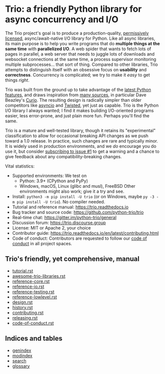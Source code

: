 # Trio: a friendly Python library for async concurrency and I/O

The Trio project's goal is to produce a production-quality, [permissively licensed](https://github.com/python-trio/trio/blob/main/LICENSE), async/await-native I/O library for Python. Like all async libraries, its main purpose is to help you write programs that do **multiple things at the same time** with **parallelized I/O**. A web spider that wants to fetch lots of pages in parallel, a web server that needs to juggle lots of downloads and websocket connections at the same time, a process supervisor monitoring multiple subprocesses... that sort of thing. Compared to other libraries, Trio attempts to distinguish itself with an obsessive focus on **usability** and **correctness**. Concurrency is complicated; we try to make it _easy_ to get things _right_.

Trio was built from the ground up to take advantage of the [latest Python features](https://www.python.org/dev/peps/pep-0492/), and draws inspiration from [many sources](https://github.com/python-trio/trio/wiki/Reading-list), in particular Dave Beazley's [Curio](https://curio.readthedocs.io/). The resulting design is radically simpler than older competitors like [asyncio](https://docs.python.org/3/library/asyncio.html) and [Twisted](https://twistedmatrix.com/), yet just as capable. Trio is the Python I/O library I always wanted; I find it makes building I/O-oriented programs easier, less error-prone, and just plain more fun. Perhaps you'll find the same.

Trio is a mature and well-tested library, though it retains its "experimental" classification to allow for occasional breaking API changes as we push toward a 1.0 release. In practice, such changes are rare and typically minor. It is widely used in production environments, and we _do_ encourage you do use it, but consider [subscribing to issue #1](https://github.com/python-trio/trio/issues/1) to get a warning and a chance to give feedback about any compatibility-breaking changes.

Vital statistics:

* Supported environments: We test on
  * Python: 3.9+ (CPython and PyPy)
  * Windows, macOS, Linux (glibc and musl), FreeBSD
  Other environments might also work; give it a try and see.
* Install: `python3 -m pip install -U trio` (or on Windows, maybe `py -3 -m pip install -U trio`). No compiler needed.
* Tutorial and reference manual: <https://trio.readthedocs.io>
* Bug tracker and source code: <https://github.com/python-trio/trio>
* Real-time chat: <https://gitter.im/python-trio/general>
* Discussion forum: <https://trio.discourse.group>
* License: MIT or Apache 2, your choice
* Contributor guide: <https://trio.readthedocs.io/en/latest/contributing.html>
* Code of conduct: Contributors are requested to follow our [code of conduct](https://trio.readthedocs.io/en/latest/code-of-conduct.html) in all project spaces.

## Trio's friendly, yet comprehensive, manual

* [tutorial.rst](tutorial.rst)
* [awesome-trio-libraries.rst](awesome-trio-libraries.rst)
* [reference-core.rst](reference-core.rst)
* [reference-io.rst](reference-io.rst)
* [reference-testing.rst](reference-testing.rst)
* [reference-lowlevel.rst](reference-lowlevel.rst)
* [design.rst](design.rst)
* [history.rst](history.rst)
* [contributing.rst](contributing.rst)
* [releasing.rst](releasing.rst)
* [code-of-conduct.rst](code-of-conduct.rst)

## Indices and tables

* [genindex](#genindex)
* [modindex](#modindex)
* [search](#search)
* [glossary](#glossary)
